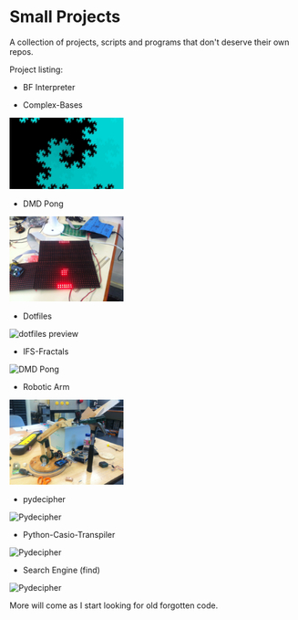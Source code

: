 Small Projects
===

A collection of projects, scripts and programs that don't deserve their own repos.


Project listing:


* BF Interpreter

* Complex-Bases

<img src="/Complex-Bases/Base%20Representation/Favourites/%3C1.0%20+%201.0i%3EZ%202%5E22.jpeg" alt="1+1i" width="200"/>

* DMD Pong

<img src="/dmd-pong/image.jpg" alt="DMD Pong" width="200"/>

* Dotfiles

<img src="http://i.imgur.com/tCuR0ue.png" alt="dotfiles preview" width="200"/>

* IFS-Fractals

<img src="http://i.imgur.com/JhOh1cK.png" alt="DMD Pong" width="200"/>

* Robotic Arm

<img src="/robotic-arm/development.jpg" alt="Robot Arm" width="200"/>

* pydecipher

<img src="http://i.imgur.com/mY0jjP7.png" alt="Pydecipher" width="200"/>

* Python-Casio-Transpiler

<img src="http://i.imgur.com/yUZrIiv.png" alt="Pydecipher" width="200"/>

* Search Engine (find)

<img src="http://i.imgur.com/hUMIPwQ.png" alt="Pydecipher" width="200"/>



More will come as I start looking for old forgotten code.
